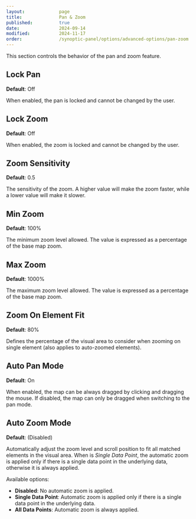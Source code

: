 ```yaml
---
layout:             page
title:              Pan & Zoom
published:          true
date:               2024-09-14
modified:           2024-11-17
order:              /synoptic-panel/options/advanced-options/pan-zoom
---
```


This section controls the behavior of the pan and zoom feature.

## Lock Pan

**Default**: Off

When enabled, the pan is locked and cannot be changed by the user.

## Lock Zoom

**Default**: Off

When enabled, the zoom is locked and cannot be changed by the user.

## Zoom Sensitivity

**Default**: 0.5

The sensitivity of the zoom. A higher value will make the zoom faster, while a lower value will make it slower.

## Min Zoom

**Default**: 100%

The minimum zoom level allowed. The value is expressed as a percentage of the base map zoom.

## Max Zoom

**Default**: 1000%

The maximum zoom level allowed. The value is expressed as a percentage of the base map zoom.

## Zoom On Element Fit

**Default**: 80%

Defines the percentage of the visual area to consider when zooming on single element (also applies to auto-zoomed elements).

## Auto Pan Mode

**Default**: On

When enabled, the map can be always dragged by clicking and dragging the mouse. If disabled, the map can only be dragged when switching to the pan mode.

## Auto Zoom Mode

**Default**: (Disabled)

Automatically adjust the zoom level and scroll position to fit all matched elements in the visual area. When is *Single Data Point*, the automatic zoom is applied only if there is a single data point in the underlying data, otherwise it is always applied.

Available options:

- **Disabled**: No automatic zoom is applied.
- **Single Data Point**: Automatic zoom is applied only if there is a single data point in the underlying data.
- **All Data Points**: Automatic zoom is always applied.